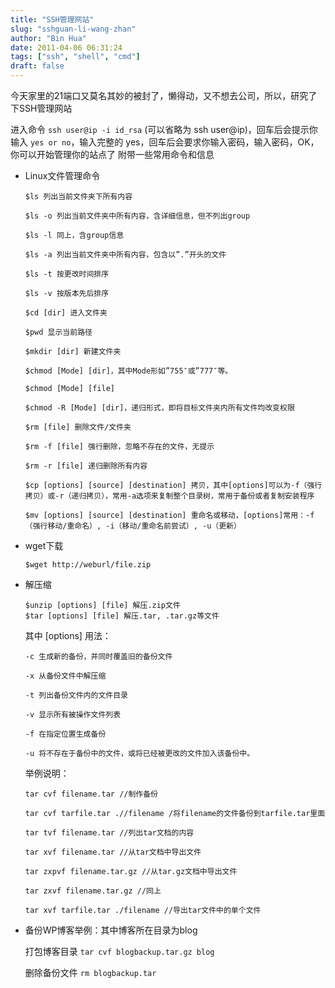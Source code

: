 ```yaml
---
title: "SSH管理网站"
slug: "sshguan-li-wang-zhan"
author: "Bin Hua"
date: 2011-04-06 06:31:24
tags: ["ssh", "shell", "cmd"]
draft: false
---
```


今天家里的21端口又莫名其妙的被封了，懒得动，又不想去公司，所以，研究了下SSH管理网站

进入命令 `ssh user@ip -i id_rsa`  (可以省略为  ssh user@ip)，回车后会提示你输入 `yes or no`，输入完整的 yes，回车后会要求你输入密码，输入密码，OK，你可以开始管理你的站点了
附带一些常用命令和信息

- Linux文件管理命令

    ```
    $ls 列出当前文件夹下所有内容

    $ls -o 列出当前文件夹中所有内容，含详细信息，但不列出group

    $ls -l 同上，含group信息

    $ls -a 列出当前文件夹中所有内容，包含以”.”开头的文件

    $ls -t 按更改时间排序

    $ls -v 按版本先后排序

    $cd [dir] 进入文件夹

    $pwd 显示当前路径

    $mkdir [dir] 新建文件夹

    $chmod [Mode] [dir]，其中Mode形如”755″或”777″等。

    $chmod [Mode] [file]

    $chmod -R [Mode] [dir]，递归形式，即将目标文件夹内所有文件均改变权限

    $rm [file] 删除文件/文件夹

    $rm -f [file] 强行删除，忽略不存在的文件，无提示

    $rm -r [file] 递归删除所有内容

    $cp [options] [source] [destination] 拷贝，其中[options]可以为-f（强行拷贝）或-r（递归拷贝），常用-a选项来复制整个目录树，常用于备份或者复制安装程序

    $mv [options] [source] [destination] 重命名或移动，[options]常用：-f（强行移动/重命名）, -i（移动/重命名前尝试）, -u（更新）
    ```
    
- wget下载

    ```
    $wget http://weburl/file.zip
    ```
    
- 解压缩
    
    ```
    $unzip [options] [file] 解压.zip文件
    $tar [options] [file] 解压.tar, .tar.gz等文件
    ```
    
    其中 [options] 用法：
    
    ```
    -c 生成新的备份，并同时覆盖旧的备份文件

    -x 从备份文件中解压缩

    -t 列出备份文件内的文件目录

    -v 显示所有被操作文件列表

    -f 在指定位置生成备份

    -u 将不存在于备份中的文件，或将已经被更改的文件加入该备份中。
    ```
    
    举例说明：

    ```
    tar cvf filename.tar //制作备份

    tar cvf tarfile.tar .//filename /将filename的文件备份到tarfile.tar里面

    tar tvf filename.tar //列出tar文档的内容

    tar xvf filename.tar //从tar文档中导出文件

    tar zxpvf filename.tar.gz //从tar.gz文档中导出文件

    tar zxvf filename.tar.gz //同上

    tar xvf tarfile.tar ./filename //导出tar文件中的单个文件
    ```

- 备份WP博客举例：其中博客所在目录为blog

    打包博客目录 `tar cvf blogbackup.tar.gz blog`

    删除备份文件 `rm blogbackup.tar`

